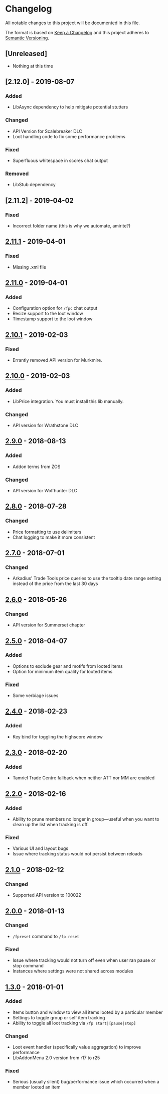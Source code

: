 # Changelog
All notable changes to this project will be documented in this file.

The format is based on [Keep a Changelog](http://keepachangelog.com/en/1.0.0/)
and this project adheres to [Semantic Versioning](http://semver.org/spec/v2.0.0.html).

## [Unreleased]
- Nothing at this time

## [2.12.0] - 2019-08-07
### Added
- LibAsync dependency to help mitigate potential stutters
### Changed
- API Version for Scalebreaker DLC
- Loot handling code to fix some performance problems
### Fixed
- Superfluous whitespace in scores chat output
### Removed
- LibStub dependency

## [2.11.2] - 2019-04-02
### Fixed
- Incorrect folder name (this is why we automate, amirite?)

## [2.11.1] - 2019-04-01
### Fixed
- Missing .xml file

## [2.11.0] - 2019-04-01
### Added
- Configuration option for `/fpc` chat output
- Resize support to the loot window
- Timestamp support to the loot window

## [2.10.1] - 2019-02-03
### Fixed
- Errantly removed API version for Murkmire.

## [2.10.0] - 2019-02-03
### Added
- LibPrice integration. You must install this lib manually.
### Changed
- API version for Wrathstone DLC

## [2.9.0] - 2018-08-13
### Added
- Addon terms from ZOS
### Changed
- API version for Wolfhunter DLC

## [2.8.0] - 2018-07-28
### Changed
- Price formatting to use delimiters
- Chat logging to make it more consistent

## [2.7.0] - 2018-07-01
### Changed
- Arkadius' Trade Tools price queries to use the tooltip date range setting instead of the price from the last 30 days

## [2.6.0] - 2018-05-26
### Changed
- API version for Summerset chapter

## [2.5.0] - 2018-04-07
### Added
- Options to exclude gear and motifs from looted items
- Option for minimum item quality for looted items
### Fixed
- Some verbiage issues

## [2.4.0] - 2018-02-23
### Added
- Key bind for toggling the highscore window

## [2.3.0] - 2018-02-20
### Added
- Tamriel Trade Centre fallback when neither ATT nor MM are enabled

## [2.2.0] - 2018-02-16
### Added
- Ability to prune members no longer in group—useful when you want to clean up the list when tracking is off.
### Fixed
- Various UI and layout bugs
- Issue where tracking status would not persist between reloads

## [2.1.0] - 2018-02-12
### Changed
- Supported API version to 100022

## [2.0.0] - 2018-01-13
### Changed
- `/fpreset` command to `/fp reset`
### Fixed
- Issue where tracking would not turn off even when user ran pause or stop command
- Instances where settings were not shared across modules

## [1.3.0] - 2018-01-01
### Added
- Items button and window to view all items looted by a particular member
- Settings to toggle group or self item tracking
- Ability to toggle all loot tracking via `/fp start|[pause|stop]`

### Changed
- Loot event handler (specifically value aggregation) to improve performance
- LibAddonMenu 2.0 version from r17 to r25

### Fixed
- Serious (usually silent) bug/performance issue which occurred when a member looted an item

[2.11.1]: https://github.com/timothymclane/farming-party/compare/release%2Fv2.11.0...release%2Fv2.11.1
[2.11.0]: https://github.com/timothymclane/farming-party/compare/release%2Fv2.10.1...release%2Fv2.11.0
[2.10.1]: https://github.com/timothymclane/farming-party/compare/release%2Fv2.10.0...release%2Fv2.10.1
[2.10.0]: https://github.com/timothymclane/farming-party/compare/release%2Fv2.9.0...release%2Fv2.10.0
[2.9.0]: https://github.com/timothymclane/farming-party/compare/release%2Fv2.8.0...release%2Fv2.9.0
[2.8.0]: https://github.com/timothymclane/farming-party/compare/release%2Fv2.7.0...release%2Fv2.8.0
[2.7.0]: https://github.com/timothymclane/farming-party/compare/release%2Fv2.6.0...release%2Fv2.7.0
[2.6.0]: https://github.com/timothymclane/farming-party/compare/release%2Fv2.5.0...release%2Fv2.6.0
[2.5.0]: https://github.com/timothymclane/farming-party/compare/release%2Fv2.4.0...release%2Fv2.5.0
[2.4.0]: https://github.com/timothymclane/farming-party/compare/release%2Fv2.3.0...release%2Fv2.4.0
[2.3.0]: https://github.com/timothymclane/farming-party/compare/release%2Fv2.2.0...release%2Fv2.3.0
[2.2.0]: https://github.com/timothymclane/farming-party/compare/release%2Fv2.1.0...release%2Fv2.2.0
[2.1.0]: https://github.com/timothymclane/farming-party/compare/release%2Fv2.0.0...release%2Fv2.1.0
[2.0.0]: https://github.com/timothymclane/farming-party/compare/release%2Fv1.3.0...release%2Fv2.0.0
[1.3.0]: https://github.com/timothymclane/farming-party/compare/release%2Fv1.2.1...release%2Fv1.3.0